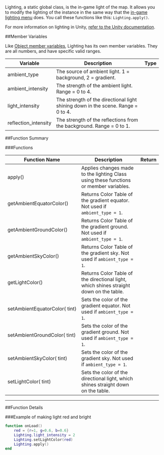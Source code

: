 Lighting, a static global class, is the in-game light of the map. It allows you to modify the lighting of the instance in the same way that the [in-game lighting menu](http://berserk-games.com/knowledgebase/lighting/) does. You call these functions like this: `Lighting.apply()`.

For more information on lighting in Unity, [refer to the Unity documentation](https://docs.unity3d.com/Manual/LightingOverview.html).

##Member Variables

Like [Object member variables](object#member-variables), Lighting has its own member variables. They are all numbers, and have specific valid ranges.

Variable | Description | Type
-- | -- | :--
<a class="anchor" id="ambient_type"></a>ambient_type | The source of ambient light. 1 = background, 2 = gradient. | [<span class="tag int"></span>](/types)
<a class="anchor" id="ambient_intensity"></a>ambient_intensity | The strength of the ambient light. Range = 0 to 4. | [<span class="tag flo"></span>](/types)
<a class="anchor" id="light_intensity"></a>light_intensity | The strength of the directional light shining down in the scene. Range = 0 to 4. | [<span class="tag flo"></span>](/types)
<a class="anchor" id="reflection_intensity"></a>reflection_intensity | The strength of the reflections from the background. Range = 0 to 1. | [<span class="tag flo"></span>](/types)

##Function Summary

###Functions

Function Name | Description | Return
-- | -- | --:
<a class="anchor" id="apply"></a>apply() | Applies changes made to the lighting Class using these functions or member variables. | [<span class="ret boo"></span>](/types)
<a class="anchor" id="getambientequatorcolor"></a>getAmbientEquatorColor() | Returns Color Table of the gradient equator. Not used if `ambient_type = 1`. | [<span class="ret col"></span>](/types#color)
<a class="anchor" id="getambientgroundcolor"></a>getAmbientGroundColor() | Returns Color Table of the gradient ground. Not used if `ambient_type = 1`. | [<span class="ret col"></span>](/types#color)
<a class="anchor" id="getambientskycolor"></a>getAmbientSkyColor() | Returns Color Table of the gradient sky. Not used if `ambient_type = 1`. | [<span class="ret col"></span>](/types#color)
<a class="anchor" id="getlightcolor"></a>getLightColor() | Returns Color Table of the directional light, which shines straight down on the table. | [<span class="ret col"></span>](/types#color)
<a class="anchor" id="setambientequatorcolor"></a>setAmbientEquatorColor([<span class="tag col"></span>](/types#color)&nbsp;tint) | Sets the color of the gradient equator. Not used if `ambient_type = 1`. | [<span class="ret boo"></span>](/types)
<a class="anchor" id="setambientgroundcolor"></a>setAmbientGroundColor([<span class="tag col"></span>](/types#color)&nbsp;tint) | Sets the color of the gradient ground. Not used if `ambient_type = 1`. | [<span class="ret boo"></span>](/types)
<a class="anchor" id="setambientskycolor"></a>setAmbientSkyColor([<span class="tag col"></span>](/types#color)&nbsp;tint) | Sets the color of the gradient sky. Not used if `ambient_type = 1`. | [<span class="ret boo"></span>](/types)
<a class="anchor" id="setlightcolor"></a>setLightColor([<span class="tag col"></span>](/types#color)&nbsp;tint) | Sets the color of the directional light, which shines straight down on the table. | [<span class="ret boo"></span>](/types)


---

##Function Details

###Example of making light red and bright

``` Lua
function onLoad()
    red = {r=1, g=0.6, b=0.6}
    Lighting.light_intensity = 2
    Lighting.setLightColor(red)
    Lighting.apply()
end
```
